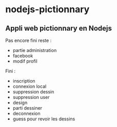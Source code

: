 # nodejs-pictionnary

## Appli web pictionnary en Nodejs

Pas encore fini reste : 
- partie administration
- facebook 
- modif profil


Fini : 
- inscription
- connexion local
- suppression dessin 
- suppression user 
- design 
- parti dessiner
- deconnexion
- guess pour revoir les dessins

